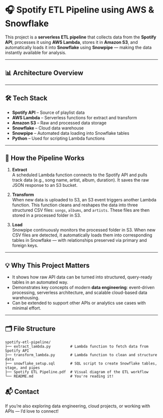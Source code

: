 # 🎧 Spotify ETL Pipeline using AWS & Snowflake

This project is a **serverless ETL pipeline** that collects data from the **Spotify API**, processes it using **AWS Lambda**, stores it in **Amazon S3**, and automatically loads it into **Snowflake** using **Snowpipe** — making the data instantly available for analysis.

---

## 📊 Architecture Overview



---

## 🛠 Tech Stack

- **Spotify API** – Source of playlist data  
- **AWS Lambda** – Serverless functions for extract and transform  
- **Amazon S3** – Raw and processed data storage  
- **Snowflake** – Cloud data warehouse  
- **Snowpipe** – Automated data loading into Snowflake tables  
- **Python** – Used for scripting Lambda functions  

---

## 🔄 How the Pipeline Works

1. **Extract**  
   A scheduled Lambda function connects to the Spotify API and pulls track data (e.g., song name, artist, album, duration). It saves the raw JSON response to an S3 bucket.

2. **Transform**  
   When new data is uploaded to S3, an S3 event triggers another Lambda function. This function cleans and reshapes the data into three structured CSV files: `songs`, `albums`, and `artists`. These files are then stored in a processed folder in S3.

3. **Load**  
   Snowpipe continuously monitors the processed folder in S3. When new CSV files are detected, it automatically loads them into corresponding tables in Snowflake — with relationships preserved via primary and foreign keys.

---

## 💡 Why This Project Matters

- It shows how raw API data can be turned into structured, query-ready tables in an automated way.
- Demonstrates key concepts of modern **data engineering**: event-driven processing, serverless architecture, and scalable cloud-based data warehousing.
- Can be extended to support other APIs or analytics use cases with minimal effort.

---

## 🗂 File Structure

```text
spotify-etl-pipeline/
├── extract_lambda.py         # Lambda function to fetch data from Spotify API
├── transform_lambda.py       # Lambda function to clean and structure data
├── snowflake_setup.sql       # SQL script to create Snowflake tables, stage, and pipes
├── Spotify ETL Pipeline.pdf  # Visual diagram of the ETL workflow
└── README.md                 # You're reading it!
```

## 📬 Contact

If you’re also exploring data engineering, cloud projects, or working with APIs — I’d love to connect!
